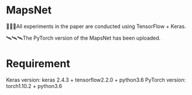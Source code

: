 # MapsNet
🚀🚀🚀All experiments in the paper are conducted using TensorFlow + Keras.

🛰🛰🛰The PyTorch version of the MapsNet has been uploaded. 

# Requirement
Keras version: keras 2.4.3 + tensorflow2.2.0 + python3.6
PyTorch version: torch1.10.2 + python3.6

